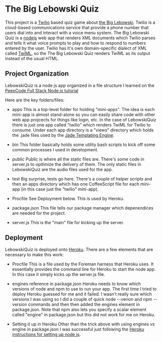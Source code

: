 The Big Lebowski Quiz
=====================

This project is a [Twilio][1] based quiz game about [the Big Lebowski][2].  Twilio is a cloud-based communications service that provide a phone number that users dial into and interact with a voice menu system.  The Big Lebowski Quiz is a [nodejs][3] web app that renders XML documents which Twilio parses and tells it what voice prompts to play and how to respond to numbers entered by the user.  Twilio has it's own domain-specific dialect of XML called [TwiML][4], so the The Big Lebowski Quiz renders TwiML as its output instead of the usual HTML. 

Project Organization
--------------------
LebowskiQuiz is a node js app organized in a file structure I learned on the [PeepCode Full Stack Node.js tutorial][7]

Here are the key folders/files:

* apps
This is a top-level folder for holding "mini-apps".  The idea is each mini-app is almost stand-alone so you can easily share code with other web app projcects for things like login, etc.  In the case of LebowskiQuiz there is just one app called "twilio" which renders TwiML for Twilio to consume.  Under each app directory is a "views" directory which holds the .jade files used by the [Jade Templating Engine][8].

* bin
This folder basically holds some utility bash scripts to kick off some common processes I used in development.  

* public
Public is where all the static files are.  There's some code in server.js to opitimize the delivery of them.  The only static files in LebowskiQuiz are the audio files used for the app.

* test
Big surprise, tests go here.  There's a couple of helper scripts and then an apps directory which has one CoffeeScript file for each mini-app (in this case just the "twilio" mini-app).

* Procfile
See Deployment below.  This is used by Heroku.

* package.json
This file tells our package manager which depenendices are needed for the project. 

* server.js
This is the "main" file for kicking up the server.


Deployment
----------
LebowskiQuiz is deployed onto [Heroku][5].  There are a few elements that are necessary to make this work:

*  Procfile
This is a file used by the Foreman harness that Heroku uses.  It essentially provides the command line for Heroku to start the node app.  In this case it simply kicks up the server.js file.

*  engines reference in package.json
Heroku needs to know which versions of node and npm to use to run your app.  The first time I tried to deploy Heroku guessed for me and it failed.  I wasn't really sure which versions I was using so I did a couple of quick node --verion and npm --version commands and then then added the engines element in package.json.  Note that npm also lets you specify a scalar element called "engine" in package.json but this did not work for me on Heroku.  

* Setting it up in Heroku
Other than the trick above with using engines vs engine in package.json I was successful just following the [Heroku instructions for setting up node js][6].

[1]: http://www.twilio.com/
[2]: http://www.imdb.com/title/tt0118715/
[3]: http://nodejs.org/
[4]: http://www.twilio.com/docs/api/twiml
[5]: http://www.heroku.com/
[6]: https://devcenter.heroku.com/articles/nodejs
[7]: https://peepcode.com/products/full-stack-nodejs-i
[8]: http://jade-lang.com/
